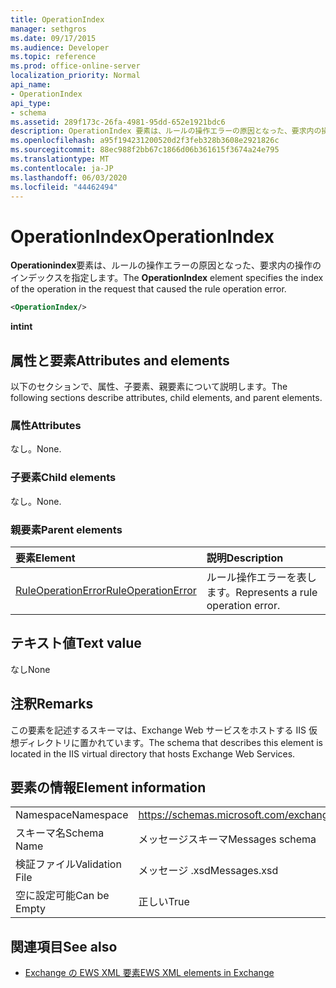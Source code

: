 ```yaml
---
title: OperationIndex
manager: sethgros
ms.date: 09/17/2015
ms.audience: Developer
ms.topic: reference
ms.prod: office-online-server
localization_priority: Normal
api_name:
- OperationIndex
api_type:
- schema
ms.assetid: 289f173c-26fa-4981-95dd-652e1921bdc6
description: OperationIndex 要素は、ルールの操作エラーの原因となった、要求内の操作のインデックスを指定します。
ms.openlocfilehash: a95f194231200520d2f3feb328b3608e2921826c
ms.sourcegitcommit: 88ec988f2bb67c1866d06b361615f3674a24e795
ms.translationtype: MT
ms.contentlocale: ja-JP
ms.lasthandoff: 06/03/2020
ms.locfileid: "44462494"
---
```

# <a name="operationindex"></a><span data-ttu-id="4ed69-103">OperationIndex</span><span class="sxs-lookup"><span data-stu-id="4ed69-103">OperationIndex</span></span>

<span data-ttu-id="4ed69-104">**Operationindex**要素は、ルールの操作エラーの原因となった、要求内の操作のインデックスを指定します。</span><span class="sxs-lookup"><span data-stu-id="4ed69-104">The **OperationIndex** element specifies the index of the operation in the request that caused the rule operation error.</span></span> 
  
```XML
<OperationIndex/>
```

 <span data-ttu-id="4ed69-105">**int**</span><span class="sxs-lookup"><span data-stu-id="4ed69-105">**int**</span></span>
## <a name="attributes-and-elements"></a><span data-ttu-id="4ed69-106">属性と要素</span><span class="sxs-lookup"><span data-stu-id="4ed69-106">Attributes and elements</span></span>

<span data-ttu-id="4ed69-107">以下のセクションで、属性、子要素、親要素について説明します。</span><span class="sxs-lookup"><span data-stu-id="4ed69-107">The following sections describe attributes, child elements, and parent elements.</span></span>
  
### <a name="attributes"></a><span data-ttu-id="4ed69-108">属性</span><span class="sxs-lookup"><span data-stu-id="4ed69-108">Attributes</span></span>

<span data-ttu-id="4ed69-109">なし。</span><span class="sxs-lookup"><span data-stu-id="4ed69-109">None.</span></span>
  
### <a name="child-elements"></a><span data-ttu-id="4ed69-110">子要素</span><span class="sxs-lookup"><span data-stu-id="4ed69-110">Child elements</span></span>

<span data-ttu-id="4ed69-111">なし。</span><span class="sxs-lookup"><span data-stu-id="4ed69-111">None.</span></span>
  
### <a name="parent-elements"></a><span data-ttu-id="4ed69-112">親要素</span><span class="sxs-lookup"><span data-stu-id="4ed69-112">Parent elements</span></span>

|<span data-ttu-id="4ed69-113">**要素**</span><span class="sxs-lookup"><span data-stu-id="4ed69-113">**Element**</span></span>|<span data-ttu-id="4ed69-114">**説明**</span><span class="sxs-lookup"><span data-stu-id="4ed69-114">**Description**</span></span>|
|:-----|:-----|
|[<span data-ttu-id="4ed69-115">RuleOperationError</span><span class="sxs-lookup"><span data-stu-id="4ed69-115">RuleOperationError</span></span>](ruleoperationerror.md) <br/> |<span data-ttu-id="4ed69-116">ルール操作エラーを表します。</span><span class="sxs-lookup"><span data-stu-id="4ed69-116">Represents a rule operation error.</span></span>  <br/> |
   
## <a name="text-value"></a><span data-ttu-id="4ed69-117">テキスト値</span><span class="sxs-lookup"><span data-stu-id="4ed69-117">Text value</span></span>

<span data-ttu-id="4ed69-118">なし</span><span class="sxs-lookup"><span data-stu-id="4ed69-118">None</span></span>
  
## <a name="remarks"></a><span data-ttu-id="4ed69-119">注釈</span><span class="sxs-lookup"><span data-stu-id="4ed69-119">Remarks</span></span>

<span data-ttu-id="4ed69-120">この要素を記述するスキーマは、Exchange Web サービスをホストする IIS 仮想ディレクトリに置かれています。</span><span class="sxs-lookup"><span data-stu-id="4ed69-120">The schema that describes this element is located in the IIS virtual directory that hosts Exchange Web Services.</span></span>
  
## <a name="element-information"></a><span data-ttu-id="4ed69-121">要素の情報</span><span class="sxs-lookup"><span data-stu-id="4ed69-121">Element information</span></span>

|||
|:-----|:-----|
|<span data-ttu-id="4ed69-122">Namespace</span><span class="sxs-lookup"><span data-stu-id="4ed69-122">Namespace</span></span>  <br/> |https://schemas.microsoft.com/exchange/services/2006/messages  <br/> |
|<span data-ttu-id="4ed69-123">スキーマ名</span><span class="sxs-lookup"><span data-stu-id="4ed69-123">Schema Name</span></span>  <br/> |<span data-ttu-id="4ed69-124">メッセージスキーマ</span><span class="sxs-lookup"><span data-stu-id="4ed69-124">Messages schema</span></span>  <br/> |
|<span data-ttu-id="4ed69-125">検証ファイル</span><span class="sxs-lookup"><span data-stu-id="4ed69-125">Validation File</span></span>  <br/> |<span data-ttu-id="4ed69-126">メッセージ .xsd</span><span class="sxs-lookup"><span data-stu-id="4ed69-126">Messages.xsd</span></span>  <br/> |
|<span data-ttu-id="4ed69-127">空に設定可能</span><span class="sxs-lookup"><span data-stu-id="4ed69-127">Can be Empty</span></span>  <br/> |<span data-ttu-id="4ed69-128">正しい</span><span class="sxs-lookup"><span data-stu-id="4ed69-128">True</span></span>  <br/> |
   
## <a name="see-also"></a><span data-ttu-id="4ed69-129">関連項目</span><span class="sxs-lookup"><span data-stu-id="4ed69-129">See also</span></span>



- [<span data-ttu-id="4ed69-130">Exchange の EWS XML 要素</span><span class="sxs-lookup"><span data-stu-id="4ed69-130">EWS XML elements in Exchange</span></span>](ews-xml-elements-in-exchange.md)

